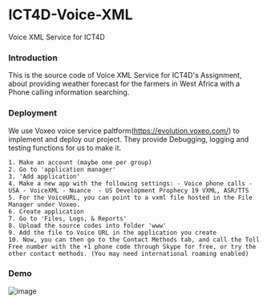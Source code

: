 # ICT4D-Voice-XML
Voice XML Service for ICT4D

### Introduction
This is the source code of Voice XML Service for ICT4D's Assignment, about providing weather forecast for the farmers in West Africa with a Phone calling information searching.

### Deployment
We use Voxeo voice service paltform(https://evolution.voxeo.com/) to implement and deploy our project. They provide Debugging, logging and testing functions for us to make it.
```
1. Make an account (maybe one per group)
2. Go to 'application manager'
3. 'Add application'
4. Make a new app with the following settings: - Voice phone calls - USA - VoiceXML - Nuance  - US Development Prophecy 19 VXML, ASR/TTS
5. For the VoiceURL, you can point to a vxml file hosted in the File Manager under Voxeo. 
6. Create application
7. Go to 'Files, Logs, & Reports'
8. Upload the source codes into folder 'www'
9. Add the file to Voice URL in the application you create
10. Now, you can then go to the Contact Methods tab, and call the Toll Free number with the +1 phone code through Skype for free, or try the other contact methods. (You may need international roaming enabled)
```
   
### Demo
![image](https://github.com/Looong01/ICT4D-Voice-XML/assets/69568351/4ea6c6c1-6870-48b3-88bb-8ff4c300a0bb)
